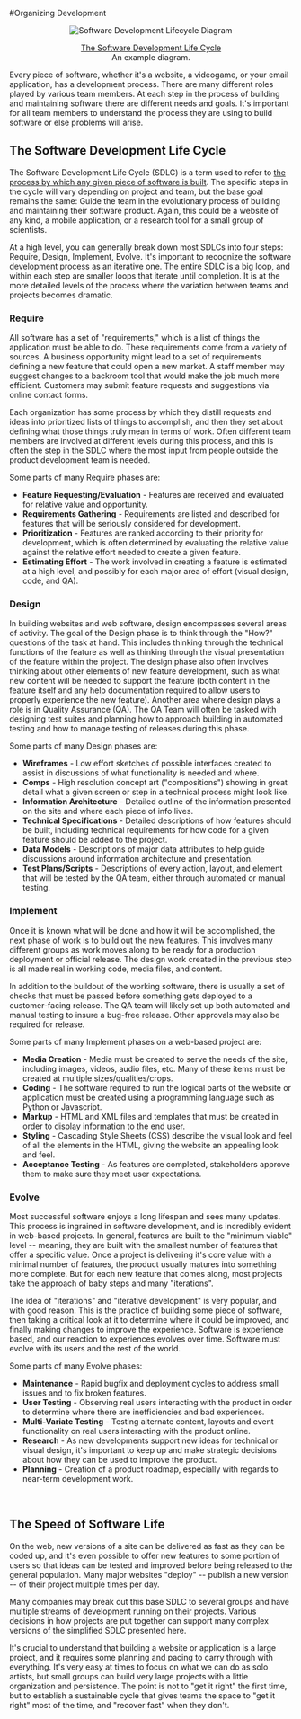 #Organizing Development

<p style="text-align: center;"><img src="https://upload.wikimedia.org/wikipedia/commons/b/be/Software_Development_Lifecycle_Diagram.png" alt="Software Development Lifecycle Diagram" /></p>
<p style="text-align: center;"><a href="https://commons.wikimedia.org/wiki/File:Software_Development_Lifecycle_Diagram.png">The Software Development Life Cycle</a><br />An example diagram.</p>
<p>Every piece of software, whether it's a website, a videogame, or your email application, has a development process. There are many different roles played by various team members. At each step in the process of building and maintaining software there are different needs and goals. It's important for all team members to understand the process they are using to build software or else problems will arise.</p>
<h2>The Software Development Life Cycle</h2>
<p>The Software Development Life Cycle (SDLC) is a term used to refer to <a href="https://en.wikipedia.org/wiki/Software_development_process">the process by which any given piece of software is built</a>. The specific steps in the cycle will vary depending on project and team, but the base goal remains the same: Guide the team in the evolutionary process of building and maintaining their software product. Again, this could be a website of any kind, a mobile application, or a research tool for a small group of scientists.</p>
<p>At a high level, you can generally break down most SDLCs into four steps: Require, Design, Implement, Evolve. It's important to recognize the software development process as an iterative one. The entire SDLC is a big loop, and within each step are smaller loops that iterate until completion. It is at the more detailed levels of the process where the variation between teams and projects becomes dramatic.</p>
<h3>Require</h3>
<p>All software has a set of "requirements," which is a list of things the application must be able to do. These requirements come from a variety of sources. A business opportunity might lead to a set of requirements defining a new feature that could open a new market. A staff member may suggest changes to a backroom tool that would make the job much more efficient. Customers may submit feature requests and suggestions via online contact forms.</p>
<p>Each organization has some process by which they distill requests and ideas into prioritized lists of things to accomplish, and then they set about defining what those things truly mean in terms of work. Often different team members are involved at different levels during this process, and this is often the step in the SDLC where the most input from people outside the product development team is needed.</p>
<p>Some parts of many Require phases are:</p>
<ul>
<li><strong>Feature Requesting/Evaluation</strong> - Features are received and evaluated for relative value and opportunity.</li>
<li><strong>Requirements Gathering</strong> - Requirements are listed and described for features that will be seriously considered for development.</li>
<li><strong>Prioritization</strong> - Features are ranked according to their priority for development, which is often determined by evaluating the relative value against the relative effort needed to create a given feature.</li>
<li><strong>Estimating Effort</strong> - The work involved in creating a feature is estimated at a high level, and possibly for each major area of effort (visual design, code, and QA).</li>
</ul>
<h3>Design</h3>
<p>In building websites and web software, design encompasses several areas of activity. The goal of the Design phase is to think through the "How?" questions of the task at hand. This includes thinking through the technical functions of the feature as well as thinking through the visual presentation of the feature within the project. The design phase also often involves thinking about other elements of new feature development, such as what new content will be needed to support the feature (both content in the feature itself and any help documentation required to allow users to properly experience the new feature). Another area where design plays a role is in Quality Assurance (QA). The QA Team will often be tasked with designing test suites and planning how to approach building in automated testing and how to manage testing of releases during this phase.</p>
<p>Some parts of many Design phases are:</p>
<ul>
<li><strong>Wireframes</strong> - Low effort sketches of possible interfaces created to assist in discussions of what functionality is needed and where.</li>
<li><strong>Comps</strong> - High resolution concept art ("compositions") showing in great detail what a given screen or step in a technical process might look like.</li>
<li><strong>Information Architecture</strong> - Detailed outline of the information presented on the site and where each piece of info lives.</li>
<li><strong>Technical Specifications</strong> - Detailed descriptions of how features should be built, including technical requirements for how code for a given feature should be added to the project.</li>
<li><strong>Data Models</strong> - Descriptions of major data attributes to help guide discussions around information architecture and presentation.</li>
<li><strong>Test Plans/Scripts</strong> - Descriptions of every action, layout, and element that will be tested by the QA team, either through automated or manual testing.</li>
</ul>
<h3>Implement</h3>
<p>Once it is known what will be done and how it will be accomplished, the next phase of work is to build out the new features. This involves many different groups as work moves along to be ready for a production deployment or official release. The design work created in the previous step is all made real in working code, media files, and content.</p>
<p>In addition to the buildout of the working software, there is usually a set of checks that must be passed before something gets deployed to a customer-facing release. The QA team will likely set up both automated and manual testing to insure a bug-free release. Other approvals may also be required for release.</p>
<p>Some parts of many Implement phases on a web-based project are:</p>
<ul>
<li><strong>Media Creation</strong> - Media must be created to serve the needs of the site, including images, videos, audio files, etc. Many of these items must be created at multiple sizes/qualities/crops.</li>
<li><strong>Coding</strong> - The software required to run the logical parts of the website or application must be created using a programming language such as Python or Javascript.</li>
<li><strong>Markup</strong> - HTML and XML files and templates that must be created in order to display information to the end user.</li>
<li><strong>Styling</strong> - Cascading Style Sheets (CSS) describe the visual look and feel of all the elements in the HTML, giving the website an appealing look and feel.</li>
<li><strong>Acceptance Testing</strong> - As features are completed, stakeholders approve them to make sure they meet user expectations.</li>
</ul>
<h3>Evolve</h3>
<p>Most successful software enjoys a long lifespan and sees many updates. This process is ingrained in software development, and is incredibly evident in web-based projects. In general, features are built to the "minimum viable" level -- meaning, they are built with the smallest number of features that offer a specific value. Once a project is delivering it's core value with a minimal number of features, the product usually matures into something more complete. But for each new feature that comes along, most projects take the approach of baby steps and many "iterations".</p>
<p>The idea of "iterations" and "iterative development" is very popular, and with good reason. This is the practice of building some piece of software, then taking a critical look at it to determine where it could be improved, and finally making changes to improve the experience. Software is experience based, and our reaction to experiences evolves over time. Software must evolve with its users and the rest of the world.</p>
<p>Some parts of many Evolve phases:</p>
<ul>
<li><strong>Maintenance</strong> - Rapid bugfix and deployment cycles to address small issues and to fix broken features.</li>
<li><strong>User Testing</strong> - Observing real users interacting with the product in order to determine where there are inefficiencies and bad experiences.</li>
<li><strong>Multi-Variate Testing</strong> - Testing alternate content, layouts and event functionality on real users interacting with the product online.</li>
<li><strong>Research</strong> - As new developments support new ideas for technical or visual design, it's important to keep up and make strategic decisions about how they can be used to improve the product.</li>
<li><strong>Planning</strong> - Creation of a product roadmap, especially with regards to near-term development work.</li>
</ul>
<p>&nbsp;</p>
<h2>The Speed of Software Life</h2>
<p>On the web, new versions of a site can be delivered as fast as they can be coded up, and it's even possible to offer new features to some portion of users so that ideas can be tested and improved before being released to the general population. Many major websites "deploy" -- publish a new version -- of their project multiple times per day.</p>
<p>Many companies may break out this base SDLC to several groups and have multiple streams of development running on their projects. Various decisions in how projects are put together can support many complex versions of the simplified SDLC presented here.&nbsp;</p>
<p>It's crucial to understand that building a website or application is a large project, and it requires some planning and pacing to carry through with everything. It's very easy at times to focus on what we can do as solo artists, but small groups can build very large projects with a little organization and persistence. The point is not to "get it right" the first time, but to establish a sustainable cycle that gives teams the space to "get it right" most of the time, and "recover fast" when they don't.</p>